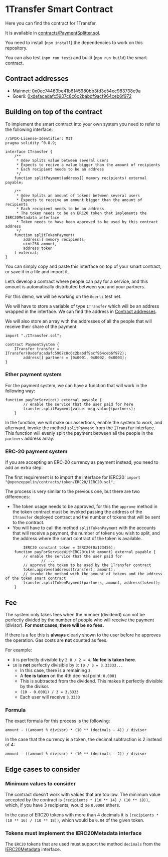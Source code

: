 # 1Transfer Smart Contract

Here you can find the contract for 1Transfer.

It is available in [contracts/PaymentSplitter.sol](contracts/PaymentSplitter.sol).

You need to install (`npm install`) the dependencies to work on this repository.

You can also test (`npm run test`) and build (`npm run build`) the smart contract.

## Contract addresses

- Mainnet: [0x0ec74463be41b6145980bb3fd3e54ec983738e9a](https://etherscan.io/address/0x0ec74463be41b6145980bb3fd3e54ec983738e9a)
- Goerli: [0xdefacadafc5907c8c6c2babdf9acf964ceb6f972](https://goerli.etherscan.io/address/0xdefacadafc5907c8c6c2babdf9acf964ceb6f972)

## Building on top of the contract

To implement the smart contract into your own system you need to refer to the following interface:

```solidity
//SPDX-License-Identifier: MIT
pragma solidity ^0.8.9;

interface ITransfer {
    /**
     * @dev Splits value between several users
     * Expects to recive a value bigger than the amount of recipients
     * Each recipient needs to be an address
     */
    function splitPayment(address[] memory recipients) external payable;

    /**
     * @dev Splits an amount of tokens between several users
     * Expects to receive an amount bigger than the amount of recipients
     * Each recipient needs to be an address
     * The token needs to be an ERC20 token that implements the IERC20Metadata interface
     * Token needs to have been approved to be used by this contract address
     */
    function splitTokenPayment(
        address[] memory recipients,
        uint256 amount,
        address token
    ) external;
}
```

You can simply copy and paste this interface on top of your smart contract, or save it in a file and import it.

Let’s develop a contract where people can pay for a service, and this amount is automatically distributed between you and your partners.

For this demo, we will be working on the `Goerli` test net. 

We will have to store a variable of type `ITransfer` which will be an address wrapped in the interface. We can find the address in [Contract addresses](#contract-addresses).

We will also store an array with the addresses of all the people that will receive their share of the payment.

```solidity
import "./ITransfer.sol";

contract PaymentSystem {
    ITransfer transfer = ITransfer(0xdefacadafc5907c8c6c2babdf9acf964ceb6f972);
		address[] partners = [0x0001, 0x0002, 0x0003];
}
```

### Ether payment system

For the payment system, we can have a function that will work in the following way:

```solidity
function payForService() external payable {
        // enable the service that the user paid for here
        transfer.splitPayment{value: msg.value}(partners);
    }
```

In the function, we will make our assertions, enable the system to work, and afterward, invoke the method `splitPayment` from the `ITransfer` interface. This function will evenly split the payment between all the people in the `partners` address array.

### ERC-20 payment system

If you are accepting an ERC-20 currency as payment instead, you need to add an extra step.

The first requirement is to import the interface for IERC20: `import "@openzeppelin/contracts/token/ERC20/IERC20.sol";`

The process is very similar to the previous one, but there are two differences:

- The token usage needs to be approved, for this the `approve` method in the token contract must be invoked passing the address of the `ITransfer` deployed contract and the number of tokens that will be sent to the contract.
- You will have to call the method `splitTokenPayment` with the accounts that will receive a payment, the number of tokens you wish to split, and the address where the smart contract of the token is available.

```solidity
		IERC20 constant token = IERC20(0x123456);
    function payForServiceWithERC20(uint amount) external payable {
        // enable the service that the user paid for 
				// ...
        // approve the token to be used by the 1Transfer contract
        token.approve(address(transfer), amount);
        // invoke the method with the amount of tokens and the address of the token smart contract
        transfer.splitTokenPayment(partners, amount, address(token));
    }
```

## Fee

The system only takes fees when the number (dividend) can not be perfectly divided by the number of people who will receive the payment (divisor). **For most cases, there will be no fees.**

If there is a fee this is **always** clearly shown to the user before he approves the operation. Gas costs are **not** counted as fees.

For example: 

- `8` is perfectly divisible by `2`: `8 / 2 = 4`. **No fee is taken here**.
- `10` is **not** perfectly divisible by `3`: `10 / 3 = 3.33333...`
    - In this case, there is a remaining `3`.
    - A **fee is taken** on the 4th decimal point: `0.0001`
    - This is subtracted from the dividend. This makes it perfectly divisible by the divisor.
    - `(10 - 0.0001) / 3 = 3.3333`
    - Each user will receive `3.3333`

### Formula

The exact formula for this process is the following:

`amount - ((amount % divisor) * (10 ** (decimals - 4)) / divisor`

In the case that the currency is a token, the decimal subtraction is 2 instead of 4:

`amount - ((amount % divisor) * (10 ** (decimals - 2)) / divisor`

## Edge cases to consider

### Minimum values to consider

The contract doesn’t work with values that are too low. The minimum value accepted by the contract is `(recipients * (10 ** 14) / (10 ** 18))`, which, if you have 3 recipients, would be `0.0004` ethers.

In the case of ERC20 tokens with more than 4 decimals it is `(recipients * (10 ** 16) / (10 ** 18))`, which would be `0.04` of the given token.

### Tokens must implement the IERC20Metadata interface

The `ERC20` tokens that are used must support the method `decimals` from the [IERC20Metadata](https://github.com/OpenZeppelin/openzeppelin-contracts/blob/master/contracts/token/ERC20/extensions/IERC20Metadata.sol) interface.
